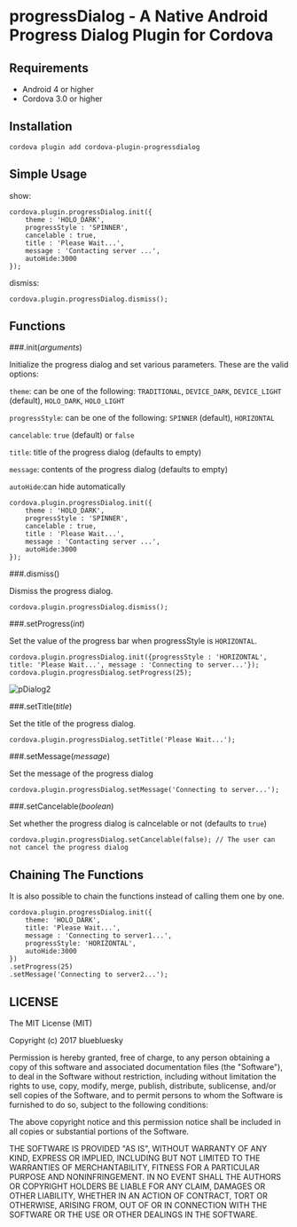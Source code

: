 progressDialog - A Native Android Progress Dialog Plugin for Cordova
======================

Requirements
-------------
- Android 4 or higher
- Cordova 3.0 or higher

Installation
-------------
    cordova plugin add cordova-plugin-progressdialog
    
Simple Usage
-------------
show:

    cordova.plugin.progressDialog.init({
        theme : 'HOLO_DARK',
        progressStyle : 'SPINNER',
        cancelable : true,
        title : 'Please Wait...',
        message : 'Contacting server ...',
        autoHide:3000
    });

dismiss:

    cordova.plugin.progressDialog.dismiss();


Functions
----------

###.init(_arguments_)

Initialize the progress dialog and set various parameters.
These are the valid options:

`theme`: can be one of the following:
`TRADITIONAL`, `DEVICE_DARK`, `DEVICE_LIGHT` (default), `HOLO_DARK`, `HOLO_LIGHT`


`progressStyle`: can be one of the following:
`SPINNER` (default), `HORIZONTAL`

`cancelable`: `true` (default) or `false`

`title`: title of the progress dialog (defaults to empty)

`message`: contents of the progress dialog (defaults to empty)

`autoHide`:can hide automatically

    cordova.plugin.progressDialog.init({
        theme : 'HOLO_DARK',
        progressStyle : 'SPINNER',
        cancelable : true,
        title : 'Please Wait...',
        message : 'Contacting server ...',
        autoHide:3000
    });

###.dismiss()

Dismiss the progress dialog.

    cordova.plugin.progressDialog.dismiss();

###.setProgress(_int_)

Set the value of the progress bar when progressStyle is `HORIZONTAL`.
    
    cordova.plugin.progressDialog.init({progressStyle : 'HORIZONTAL', title: 'Please Wait...', message : 'Connecting to server...'});
    cordova.plugin.progressDialog.setProgress(25);
    
![pDialog2](http://i.imgur.com/7k2docz.png)


###.setTitle(_title_)

Set the title of the progress dialog.
    
    cordova.plugin.progressDialog.setTitle('Please Wait...');
    
###.setMessage(_message_)

Set the message of the progress dialog

    cordova.plugin.progressDialog.setMessage('Connecting to server...');   
    
###.setCancelable(_boolean_)

Set whether the progress dialog is calncelable or not (defaults to `true`)

    cordova.plugin.progressDialog.setCancelable(false); // The user can not cancel the progress dialog  
    

Chaining The Functions
-----------------------

It is also possible to chain the functions instead of calling them one by one.

    cordova.plugin.progressDialog.init({
        theme: 'HOLO_DARK',
        title: 'Please Wait...',
        message : 'Connecting to server1...',
        progressStyle: 'HORIZONTAL',
        autoHide:3000
    })
    .setProgress(25)
    .setMessage('Connecting to server2...');

LICENSE
--------
The MIT License (MIT)

Copyright (c) 2017 bluebluesky

Permission is hereby granted, free of charge, to any person obtaining a copy of
this software and associated documentation files (the "Software"), to deal in
the Software without restriction, including without limitation the rights to
use, copy, modify, merge, publish, distribute, sublicense, and/or sell copies of
the Software, and to permit persons to whom the Software is furnished to do so,
subject to the following conditions:

The above copyright notice and this permission notice shall be included in all
copies or substantial portions of the Software.

THE SOFTWARE IS PROVIDED "AS IS", WITHOUT WARRANTY OF ANY KIND, EXPRESS OR
IMPLIED, INCLUDING BUT NOT LIMITED TO THE WARRANTIES OF MERCHANTABILITY, FITNESS
FOR A PARTICULAR PURPOSE AND NONINFRINGEMENT. IN NO EVENT SHALL THE AUTHORS OR
COPYRIGHT HOLDERS BE LIABLE FOR ANY CLAIM, DAMAGES OR OTHER LIABILITY, WHETHER
IN AN ACTION OF CONTRACT, TORT OR OTHERWISE, ARISING FROM, OUT OF OR IN
CONNECTION WITH THE SOFTWARE OR THE USE OR OTHER DEALINGS IN THE SOFTWARE.

    